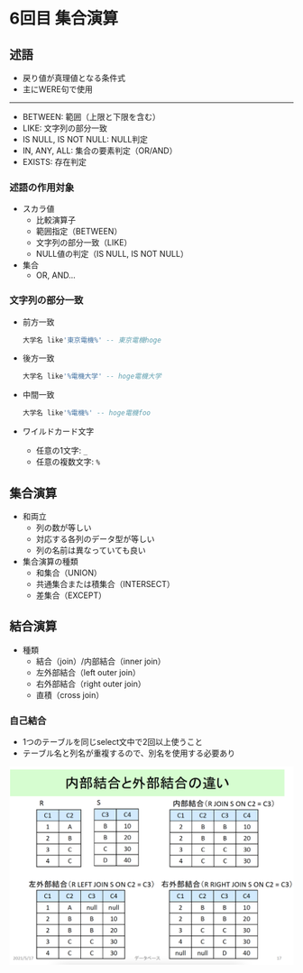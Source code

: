 # 6回目 集合演算

## 述語

- 戻り値が真理値となる条件式
- 主にWERE句で使用

---

- BETWEEN: 範囲（上限と下限を含む）
- LIKE: 文字列の部分一致
- IS NULL, IS NOT NULL: NULL判定
- IN, ANY, ALL: 集合の要素判定（OR/AND）
- EXISTS: 存在判定

### 述語の作用対象

- スカラ値
  - 比較演算子
  - 範囲指定（BETWEEN）
  - 文字列の部分一致（LIKE）
  - NULL値の判定（IS NULL, IS NOT NULL）
- 集合
  - OR, AND...

### 文字列の部分一致

- 前方一致

  ```sql
  大学名 like'東京電機%' -- 東京電機hoge
  ```

- 後方一致

  ```sql
  大学名 like'%電機大学' -- hoge電機大学
  ```

- 中間一致

  ```sql
  大学名 like'%電機%' -- hoge電機foo
  ```

- ワイルドカード文字
  - 任意の1文字: `_`
  - 任意の複数文字: `%`

## 集合演算

- 和両立
  - 列の数が等しい
  - 対応する各列のデータ型が等しい
  - 列の名前は異なっていても良い
- 集合演算の種類
  - 和集合（UNION）
  - 共通集合または積集合（INTERSECT）
  - 差集合（EXCEPT）

## 結合演算

- 種類
  - 結合（join）/内部結合（inner join）
  - 左外部結合（left outer join）
  - 右外部結合（right outer join）
  - 直積（cross join）

### 自己結合

- 1つのテーブルを同じselect文中で2回以上使うこと
- テーブル名と列名が重複するので、別名を使用する必要あり

![image](image.png)
